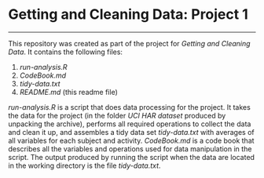 # Getting and Cleaning Data: Project 1 
---

This repository was created as part of the project for *Getting and Cleaning Data*.
It contains the following files:

1. *run-analysis.R*
2. *CodeBook.md*
3. *tidy-data.txt*
4. *README.md* (this readme file)

*run-analysis.R* is a script that does data processing for the project. 
It takes the data for the project (in the folder *UCI HAR dataset* produced by unpacking the archive), performs all required operations to collect the data and clean it up, and assembles a tidy data set *tidy-data.txt* with averages of all variables for each subject and activity.
*CodeBook.md* is a code book that describes all the variables and operations used for data manipulation in the script. 
The output produced by running the script when the data are located in the working directory is the file *tidy-data.txt*.
